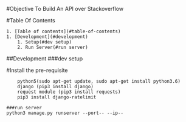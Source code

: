 #Objective
To Build An API over Stackoverflow

#Table Of Contents

    1. [Table of contents](#table-of-contents)
    1. [Development](#development)
        1. Setup(#dev setup)
        2. Run Server(#run server)


##Development
###dev setup

#Install the pre-requisite
```
    python5(sudo apt-get update, sudo apt-get install python3.6)
    django (pip3 install django)
    request module (pip3 install requests)
    pip3 install django-ratelimit

###run server
python3 manage.py runserver --port-- --ip--


